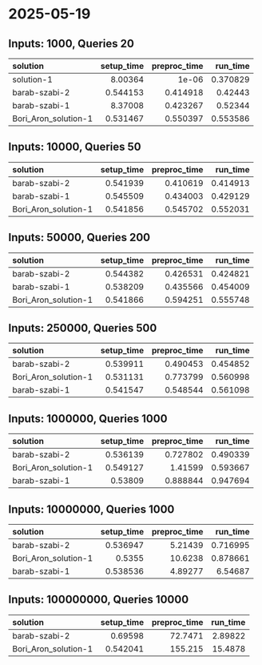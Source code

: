 # 2025-05-19

## Inputs: 1000, Queries 20

| solution             |   setup_time |   preproc_time |   run_time |
|:---------------------|-------------:|---------------:|-----------:|
| solution-1           |     8.00364  |       1e-06    |   0.370829 |
| barab-szabi-2        |     0.544153 |       0.414918 |   0.42443  |
| barab-szabi-1        |     8.37008  |       0.423267 |   0.52344  |
| Bori_Aron_solution-1 |     0.531467 |       0.550397 |   0.553586 |

## Inputs: 10000, Queries 50

| solution             |   setup_time |   preproc_time |   run_time |
|:---------------------|-------------:|---------------:|-----------:|
| barab-szabi-2        |     0.541939 |       0.410619 |   0.414913 |
| barab-szabi-1        |     0.545509 |       0.434003 |   0.429129 |
| Bori_Aron_solution-1 |     0.541856 |       0.545702 |   0.552031 |

## Inputs: 50000, Queries 200

| solution             |   setup_time |   preproc_time |   run_time |
|:---------------------|-------------:|---------------:|-----------:|
| barab-szabi-2        |     0.544382 |       0.426531 |   0.424821 |
| barab-szabi-1        |     0.538209 |       0.435566 |   0.454009 |
| Bori_Aron_solution-1 |     0.541866 |       0.594251 |   0.555748 |

## Inputs: 250000, Queries 500

| solution             |   setup_time |   preproc_time |   run_time |
|:---------------------|-------------:|---------------:|-----------:|
| barab-szabi-2        |     0.539911 |       0.490453 |   0.454852 |
| Bori_Aron_solution-1 |     0.531131 |       0.773799 |   0.560998 |
| barab-szabi-1        |     0.541547 |       0.548544 |   0.561098 |

## Inputs: 1000000, Queries 1000

| solution             |   setup_time |   preproc_time |   run_time |
|:---------------------|-------------:|---------------:|-----------:|
| barab-szabi-2        |     0.536139 |       0.727802 |   0.490339 |
| Bori_Aron_solution-1 |     0.549127 |       1.41599  |   0.593667 |
| barab-szabi-1        |     0.53809  |       0.888844 |   0.947694 |

## Inputs: 10000000, Queries 1000

| solution             |   setup_time |   preproc_time |   run_time |
|:---------------------|-------------:|---------------:|-----------:|
| barab-szabi-2        |     0.536947 |        5.21439 |   0.716995 |
| Bori_Aron_solution-1 |     0.5355   |       10.6238  |   0.878661 |
| barab-szabi-1        |     0.538536 |        4.89277 |   6.54687  |

## Inputs: 100000000, Queries 10000

| solution             |   setup_time |   preproc_time |   run_time |
|:---------------------|-------------:|---------------:|-----------:|
| barab-szabi-2        |     0.69598  |        72.7471 |    2.89822 |
| Bori_Aron_solution-1 |     0.542041 |       155.215  |   15.4878  |